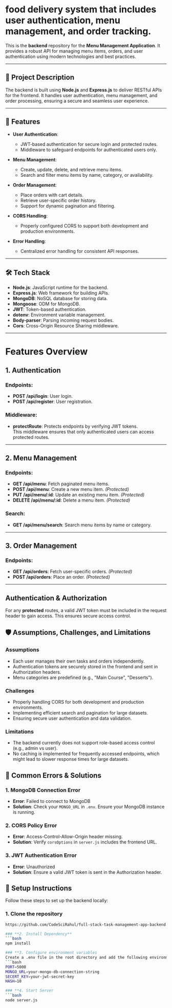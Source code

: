 #  food delivery system that includes user authentication, menu management, and order tracking.

This is the **backend** repository for the **Menu Management Application**. It provides a robust API for managing menu items, orders, and user authentication using modern technologies and best practices.

---

## 📜 Project Description

The backend is built using **Node.js** and **Express.js** to deliver RESTful APIs for the frontend. It handles user authentication, menu management, and order processing, ensuring a secure and seamless user experience.

---

## 🚀 Features

- **User Authentication**:
  - JWT-based authentication for secure login and protected routes.
  - Middleware to safeguard endpoints for authenticated users only.
  
- **Menu Management**:
  - Create, update, delete, and retrieve menu items.
  - Search and filter menu items by name, category, or availability.

- **Order Management**:
  - Place orders with cart details.
  - Retrieve user-specific order history.
  - Support for dynamic pagination and filtering.

- **CORS Handling**:
  - Properly configured CORS to support both development and production environments.

- **Error Handling**:
  - Centralized error handling for consistent API responses.

---

## 🛠️ Tech Stack

- **Node.js**: JavaScript runtime for the backend.
- **Express.js**: Web framework for building APIs.
- **MongoDB**: NoSQL database for storing data.
- **Mongoose**: ODM for MongoDB.
- **JWT**: Token-based authentication.
- **dotenv**: Environment variable management.
- **Body-parser**: Parsing incoming request bodies.
- **Cors**: Cross-Origin Resource Sharing middleware.

---
# Features Overview

## 1. Authentication

### Endpoints:
- **POST /api/login**: User login.
- **POST /api/register**: User registration.

### Middleware:
- **protectRoute**: Protects endpoints by verifying JWT tokens.  
  This middleware ensures that only authenticated users can access protected routes.

---

## 2. Menu Management

### Endpoints:
- **GET /api/menu**: Fetch paginated menu items.
- **POST /api/menu**: Create a new menu item. _(Protected)_
- **PUT /api/menu/:id**: Update an existing menu item. _(Protected)_
- **DELETE /api/menu/:id**: Delete a menu item. _(Protected)_

### Search:
- **GET /api/menu/search**: Search menu items by name or category.

---

## 3. Order Management

### Endpoints:
- **GET /api/orders**: Fetch user-specific orders. _(Protected)_
- **POST /api/orders**: Place an order. _(Protected)_

---

## Authentication & Authorization

For any **protected** routes, a valid JWT token must be included in the request header to gain access. This ensures secure access control.

## 🛡️ Assumptions, Challenges, and Limitations

### Assumptions
- Each user manages their own tasks and orders independently.
- Authentication tokens are securely stored in the frontend and sent in Authorization headers.
- Menu categories are predefined (e.g., "Main Course", "Desserts").

### Challenges
- Properly handling CORS for both development and production environments.
- Implementing efficient search and pagination for large datasets.
- Ensuring secure user authentication and data validation.

### Limitations
- The backend currently does not support role-based access control (e.g., admin vs user).
- No caching is implemented for frequently accessed endpoints, which might lead to slower response times for large datasets.

## 🐛 Common Errors & Solutions

### 1. MongoDB Connection Error
- **Error**: Failed to connect to MongoDB
- **Solution**: Check your `MONGO_URL` in `.env`. Ensure your MongoDB instance is running.

### 2. CORS Policy Error
- **Error**: Access-Control-Allow-Origin header missing.
- **Solution**: Verify `corsOptions` in `server.js` includes the frontend URL.

### 3. JWT Authentication Error
- **Error**: Unauthorized
- **Solution**: Ensure a valid JWT token is sent in the Authorization header.

## 🔧 Setup Instructions

Follow these steps to set up the backend locally:

### **1. Clone the repository**
```bash
https://github.com/CodeSciRahul/full-stack-task-management-app-backend.git

### **2. Install Dependency**
```bash
npm install

### **3. Configure environment variables
Create a .env file in the root directory and add the following environment variables:
```bash
PORT=5000
MONGO_URL=your-mongo-db-connection-string
SECERT_KEY=your-jwt-secret-key
HASH=10

### **4. Start Server
```bash
node server.js
